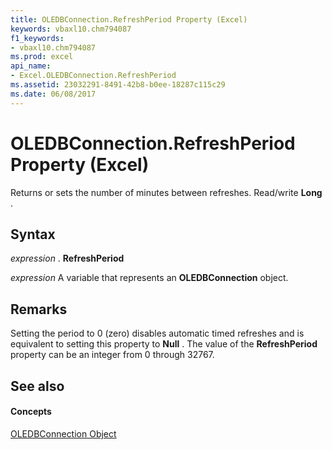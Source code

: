 ```yaml
---
title: OLEDBConnection.RefreshPeriod Property (Excel)
keywords: vbaxl10.chm794087
f1_keywords:
- vbaxl10.chm794087
ms.prod: excel
api_name:
- Excel.OLEDBConnection.RefreshPeriod
ms.assetid: 23032291-8491-42b8-b0ee-18287c115c29
ms.date: 06/08/2017
---
```



# OLEDBConnection.RefreshPeriod Property (Excel)

Returns or sets the number of minutes between refreshes. Read/write  **Long** .


## Syntax

 _expression_ . **RefreshPeriod**

 _expression_ A variable that represents an **OLEDBConnection** object.


## Remarks

Setting the period to 0 (zero) disables automatic timed refreshes and is equivalent to setting this property to  **Null** . The value of the **RefreshPeriod** property can be an integer from 0 through 32767.


## See also


#### Concepts


[OLEDBConnection Object](oledbconnection-object-excel.md)

